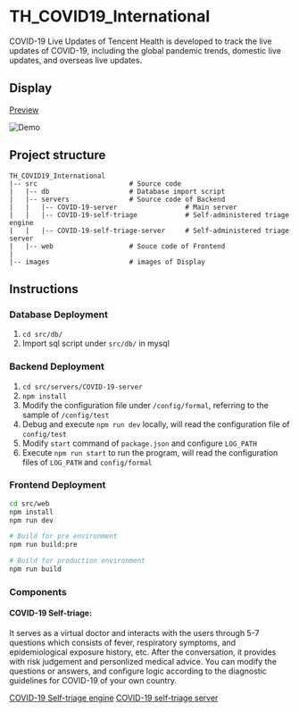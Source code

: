 # TH_COVID19_International

COVID-19 Live Updates of Tencent Health is developed to track the live updates of COVID-19, including the global pandemic trends, domestic live updates, and overseas live updates.


## Display
[Preview](https://covid-19.th.qq.com)

![Demo](./images/demo_2.png)


## Project structure

    TH_COVID19_International
    |-- src                       # Source code
    |   |-- db                    # Database import script
    |   |-- servers               # Source code of Backend
    |   |   |-- COVID-19-server                 # Main server
    |   |   |-- COVID-19-self-triage            # Self-administered triage engine
    |   |   |-- COVID-19-self-triage-server     # Self-administered triage server
    |   |-- web                   # Souce code of Frontend
    |
    |-- images                    # images of Display


## Instructions

### Database Deployment

1. `cd src/db/`
2. Import sql script under `src/db/` in mysql


### Backend Deployment

1. `cd src/servers/COVID-19-server`
2. `npm install`
3. Modify the configuration file under `/config/formal`, referring to the sample of  `/config/test`
4. Debug and execute `npm run dev` locally, will read the configuration file of `config/test`
5. Modify `start` command of `package.json` and configure `LOG_PATH`
6. Execute `npm run start` to run the program, will read the configuration files of `LOG_PATH` and `config/formal`

### Frontend Deployment

```bash
cd src/web
npm install
npm run dev

# Build for pre environment
npm run build:pre

# Build for production environment
npm run build
```

### Components

#### COVID-19 Self-triage:

It serves as a virtual doctor and interacts with the users through 5-7 questions which consists of fever, respiratory symptoms, and epidemiological exposure history, etc. After the conversation, it provides with risk judgement and personlized medical advice.
You can modify the questions or answers, and configure logic according to the
diagnostic guidelines for COVID-19 of your own country.

[COVID-19 Self-triage engine](src/servers/COVID-19-self-triage)
[COVID-19 self-triage server](src/servers/COVID-19-self-triage-server)